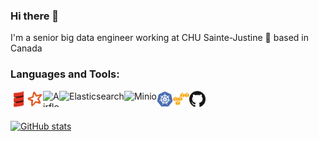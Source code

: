 ### Hi there 👋

I'm a senior big data engineer working at CHU Sainte-Justine :hospital: based in Canada
<br />

### Languages and Tools:
<img align="left" alt="Scala" width="26px" height="26px" src="https://raw.githubusercontent.com/devicons/devicon/master/icons/scala/scala-original.svg" />
<img align="left" alt="Spark" width="26px" height="26px" src="https://raw.githubusercontent.com/botekchristophe/botekchristophe/main/Apache%20Spark-logo.svg" />
<img align="left" alt="Airflow" width="26px" height="26px" src="https://airflow.apache.org/docs/apache-airflow/stable/_images/pin_large.png" />
<img align="left" alt="Elasticsearch" height="26px" src="https://static-www.elastic.co/v3/assets/bltefdd0b53724fa2ce/blt5a54f1ac0a58f1a1/5ea8c80f4d8c1963bdceefef/brand-elastic-glyph-220x130.svg" />
<img align="left" alt="Minio" height="26px" src="https://min.io/resources/img/logo/MINIO_Bird.png" />
<img align="left" alt="Kubernetes" width="26px" src="https://raw.githubusercontent.com/devicons/devicon/master/icons/kubernetes/kubernetes-plain.svg" />
<img align="left" alt="AWS" width="26px" src="https://raw.githubusercontent.com/devicons/devicon/master/icons/amazonwebservices/amazonwebservices-original.svg" />
<img align="left" alt="GitHub" width="26px" src="https://raw.githubusercontent.com/github/explore/78df643247d429f6cc873026c0622819ad797942/topics/github/github.png" />

<br />
<br />

[![GitHub stats](https://github-readme-stats.vercel.app/api?username=botekchristophe&show_icons=true&theme=dark)](https://github.com/anuraghazra/github-readme-stats)

<!--
**botekchristophe/botekchristophe** is a ✨ _special_ ✨ repository because its `README.md` (this file) appears on your GitHub profile.

Here are some ideas to get you started:

- 🔭 I’m currently working on ...
- 🌱 I’m currently learning ...
- 👯 I’m looking to collaborate on ...
- 🤔 I’m looking for help with ...
- 💬 Ask me about ...
- 📫 How to reach me: ...
- 😄 Pronouns: ...
- ⚡ Fun fact: ...
-->

